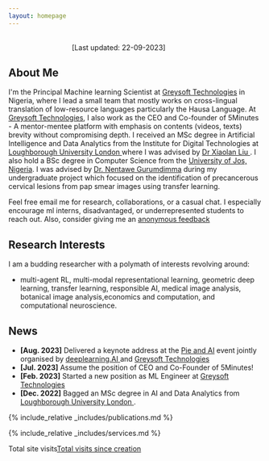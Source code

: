 ```yaml
---
layout: homepage
---
```

&nbsp;&nbsp;&nbsp;&nbsp;&nbsp;&nbsp;&nbsp;&nbsp;&nbsp;&nbsp;&nbsp;&nbsp;&nbsp;&nbsp;&nbsp; &nbsp;&nbsp;&nbsp;&nbsp;&nbsp;&nbsp;&nbsp;&nbsp;&nbsp;&nbsp;&nbsp;&nbsp;&nbsp;&nbsp;&nbsp;&nbsp;&nbsp;&nbsp;&nbsp;&nbsp;&nbsp;&nbsp;&nbsp;&nbsp;&nbsp;&nbsp;&nbsp;&nbsp;&nbsp;&nbsp;&nbsp;&nbsp;&nbsp;&nbsp;&nbsp;&nbsp;&nbsp;&nbsp;&nbsp;&nbsp;&nbsp;&nbsp;&nbsp;&nbsp;&nbsp; &nbsp;&nbsp;&nbsp;&nbsp;&nbsp;&nbsp;&nbsp;&nbsp;&nbsp;&nbsp;&nbsp;&nbsp;&nbsp;&nbsp;&nbsp;&nbsp;&nbsp;&nbsp;&nbsp;&nbsp;&nbsp;&nbsp;&nbsp;&nbsp;&nbsp;&nbsp;&nbsp;&nbsp;&nbsp;&nbsp;&nbsp;&nbsp;&nbsp;&nbsp;&nbsp;&nbsp;&nbsp;&nbsp;&nbsp;&nbsp;&nbsp;&nbsp;&nbsp;&nbsp;&nbsp; &nbsp;&nbsp;&nbsp;&nbsp;&nbsp;&nbsp;&nbsp;&nbsp;&nbsp;&nbsp;&nbsp;&nbsp;&nbsp;&nbsp;&nbsp;&nbsp;&nbsp;&nbsp;&nbsp;&nbsp;&nbsp;&nbsp;&nbsp;&nbsp;&nbsp;&nbsp;&nbsp;&nbsp;&nbsp;&nbsp;&nbsp;&nbsp;[Last updated: 22-09-2023]
## About Me


I'm the Principal Machine learning Scientist at <a href="https://greysoft.ng">Greysoft Technologies</a> in Nigeria, where I lead a small team that mostly works on cross-lingual translation of low-resource languages particularly the Hausa Language. At <a href="https://greysoft.ng">Greysoft Technologies</a>, I also work as the CEO and Co-founder of 5Minutes - A mentor-mentee platform with emphasis on contents (videos, texts) brevity without compromising depth. I received an MSc degree in Artificial Intelligence and Data Analytics from the Institute for Digital Technologies at  <a href="https://www.lborolondon.ac.uk/study/masters-degrees/artificial-intelligence-data-analytics/"> Loughborough University London </a> where I was advised by <a href="https://www.lborolondon.ac.uk/about/staff/dr-xiaolan-liu/">Dr Xiaolan Liu </a>. I also hold a BSc degree in Computer Science from the <a href="https://unijos.edu.ng">University of Jos, Nigeria</a>. I was advised by  <a href="https://scholar.google.com/citations?user=q9VpwWEAAAAJ&hl=enDr. Nentawe Gurumdimma)"> Dr. Nentawe Gurumdimma</a> during my undergraduate project which focused on the identification of precancerous cervical lesions from pap smear images using transfer learning.

Feel free email me for research, collaborations, or a casual chat. I especially encourage ml interns, disadvantaged, or underrepresented students to reach out. Also, consider giving me an  <a href="https://ngl.link/jibrinx">anonymous feedback</a>
                  
## Research Interests
I am a budding researcher with a polymath of interests revolving around:
- multi-agent RL, multi-modal representational learning, geometric deep learning, transfer learning, responsible AI, medical image analysis, botanical image analysis,economics and computation, and computational neuroscience.

## News

- **[Aug. 2023]** Delivered a keynote address at the <a href="https://www.linkedin.com/feed/update/urn:li:activity:7096848518631366656/ "> Pie and AI</a> event jointly organised by <a href="https://www.deeplearning.ai">deeplearning.AI </a>and <a href="https://greysoft.ng">Greysoft Technologies</a>
- **[Jul. 2023]** Assume the position of CEO and Co-Founder of 5Minutes!
- **[Feb. 2023]** Started a new position as ML Engineer at <a href="https://greysoft.ng">Greysoft Technologies</a>
- **[Dec. 2022]** Bagged an MSc degree in AI and Data Analytics from <a href="https://www.lborolondon.ac.uk/study/masters-degrees/artificial-intelligence-data-analytics/"> Loughborough University London </a>.

{% include_relative _includes/publications.md %}

{% include_relative _includes/services.md %}
<p>Total site visits<a href='https://www.free-counters.org/'>Total visits since creation</a> <script type='text/javascript' src='https://www.freevisitorcounters.com/auth.php?id=0411e39de56cdd30e8bb498459e0a65deb5e5167'></script>
<script type="text/javascript" src="https://www.freevisitorcounters.com/en/home/counter/1109287/t/3"></script></p> 
